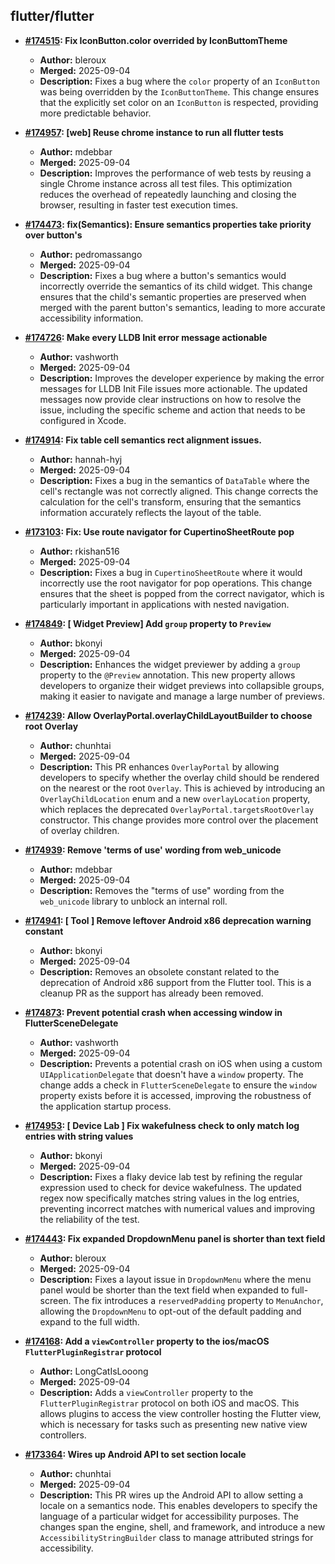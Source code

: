 ## flutter/flutter

- **[#174515](https://github.com/flutter/flutter/pull/174515): Fix IconButton.color overrided by IconButtomTheme**
  - **Author:** bleroux
  - **Merged:** 2025-09-04
  - **Description:** Fixes a bug where the `color` property of an `IconButton` was being overridden by the `IconButtonTheme`. This change ensures that the explicitly set color on an `IconButton` is respected, providing more predictable behavior.

- **[#174957](https://github.com/flutter/flutter/pull/174957): [web] Reuse chrome instance to run all flutter tests**
  - **Author:** mdebbar
  - **Merged:** 2025-09-04
  - **Description:** Improves the performance of web tests by reusing a single Chrome instance across all test files. This optimization reduces the overhead of repeatedly launching and closing the browser, resulting in faster test execution times.

- **[#174473](https://github.com/flutter/flutter/pull/174473): fix(Semantics): Ensure semantics properties take priority over button's**
  - **Author:** pedromassango
  - **Merged:** 2025-09-04
  - **Description:** Fixes a bug where a button's semantics would incorrectly override the semantics of its child widget. This change ensures that the child's semantic properties are preserved when merged with the parent button's semantics, leading to more accurate accessibility information.

- **[#174726](https://github.com/flutter/flutter/pull/174726): Make every LLDB Init error message actionable**
  - **Author:** vashworth
  - **Merged:** 2025-09-04
  - **Description:** Improves the developer experience by making the error messages for LLDB Init File issues more actionable. The updated messages now provide clear instructions on how to resolve the issue, including the specific scheme and action that needs to be configured in Xcode.

- **[#174914](https://github.com/flutter/flutter/pull/174914): Fix table cell semantics rect alignment issues.**
  - **Author:** hannah-hyj
  - **Merged:** 2025-09-04
  - **Description:** Fixes a bug in the semantics of `DataTable` where the cell's rectangle was not correctly aligned. This change corrects the calculation for the cell's transform, ensuring that the semantics information accurately reflects the layout of the table.

- **[#173103](https://github.com/flutter/flutter/pull/173103): Fix: Use route navigator for CupertinoSheetRoute pop**
  - **Author:** rkishan516
  - **Merged:** 2025-09-04
  - **Description:** Fixes a bug in `CupertinoSheetRoute` where it would incorrectly use the root navigator for pop operations. This change ensures that the sheet is popped from the correct navigator, which is particularly important in applications with nested navigation.

- **[#174849](https://github.com/flutter/flutter/pull/174849): [ Widget Preview] Add `group` property to `Preview`**
  - **Author:** bkonyi
  - **Merged:** 2025-09-04
  - **Description:** Enhances the widget previewer by adding a `group` property to the `@Preview` annotation. This new property allows developers to organize their widget previews into collapsible groups, making it easier to navigate and manage a large number of previews.

- **[#174239](https://github.com/flutter/flutter/pull/174239): Allow OverlayPortal.overlayChildLayoutBuilder to choose root Overlay**
  - **Author:** chunhtai
  - **Merged:** 2025-09-04
  - **Description:** This PR enhances `OverlayPortal` by allowing developers to specify whether the overlay child should be rendered on the nearest or the root `Overlay`. This is achieved by introducing an `OverlayChildLocation` enum and a new `overlayLocation` property, which replaces the deprecated `OverlayPortal.targetsRootOverlay` constructor. This change provides more control over the placement of overlay children.

- **[#174939](https://github.com/flutter/flutter/pull/174939): Remove 'terms of use' wording from web_unicode**
  - **Author:** mdebbar
  - **Merged:** 2025-09-04
  - **Description:** Removes the "terms of use" wording from the `web_unicode` library to unblock an internal roll.

- **[#174941](https://github.com/flutter/flutter/pull/174941): [ Tool ] Remove leftover Android x86 deprecation warning constant**
  - **Author:** bkonyi
  - **Merged:** 2025-09-04
  - **Description:** Removes an obsolete constant related to the deprecation of Android x86 support from the Flutter tool. This is a cleanup PR as the support has already been removed.

- **[#174873](https://github.com/flutter/flutter/pull/174873): Prevent potential crash when accessing window in FlutterSceneDelegate**
  - **Author:** vashworth
  - **Merged:** 2025-09-04
  - **Description:** Prevents a potential crash on iOS when using a custom `UIApplicationDelegate` that doesn't have a `window` property. The change adds a check in `FlutterSceneDelegate` to ensure the `window` property exists before it is accessed, improving the robustness of the application startup process.

- **[#174953](https://github.com/flutter/flutter/pull/174953): [ Device Lab ] Fix wakefulness check to only match log entries with string values**
  - **Author:** bkonyi
  - **Merged:** 2025-09-04
  - **Description:** Fixes a flaky device lab test by refining the regular expression used to check for device wakefulness. The updated regex now specifically matches string values in the log entries, preventing incorrect matches with numerical values and improving the reliability of the test.

- **[#174443](https://github.com/flutter/flutter/pull/174443): Fix expanded DropdownMenu panel is shorter than text field**
  - **Author:** bleroux
  - **Merged:** 2025-09-04
  - **Description:** Fixes a layout issue in `DropdownMenu` where the menu panel would be shorter than the text field when expanded to full-screen. The fix introduces a `reservedPadding` property to `MenuAnchor`, allowing the `DropdownMenu` to opt-out of the default padding and expand to the full width.

- **[#174168](https://github.com/flutter/flutter/pull/174168): Add a `viewController` property to the ios/macOS `FlutterPluginRegistrar` protocol**
  - **Author:** LongCatIsLooong
  - **Merged:** 2025-09-04
  - **Description:** Adds a `viewController` property to the `FlutterPluginRegistrar` protocol on both iOS and macOS. This allows plugins to access the view controller hosting the Flutter view, which is necessary for tasks such as presenting new native view controllers.

- **[#173364](https://github.com/flutter/flutter/pull/173364): Wires up Android API to set section locale**
  - **Author:** chunhtai
  - **Merged:** 2025-09-04
  - **Description:** This PR wires up the Android API to allow setting a locale on a semantics node. This enables developers to specify the language of a particular widget for accessibility purposes. The changes span the engine, shell, and framework, and introduce a new `AccessibilityStringBuilder` class to manage attributed strings for accessibility.
